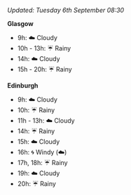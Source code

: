 *Updated: Tuesday 6th September 08:30*

**Glasgow**

* 9h: :cloud: Cloudy
* 10h - 13h: :umbrella: Rainy
* 14h: :cloud: Cloudy
* 15h - 20h: :umbrella: Rainy

**Edinburgh**

* 9h: :cloud: Cloudy
* 10h: :umbrella: Rainy
* 11h - 13h: :cloud: Cloudy
* 14h: :umbrella: Rainy
* 15h: :cloud: Cloudy
* 16h: :cyclone: Windy (:cloud:)
* 17h, 18h: :umbrella: Rainy
* 19h: :cloud: Cloudy
* 20h: :umbrella: Rainy
